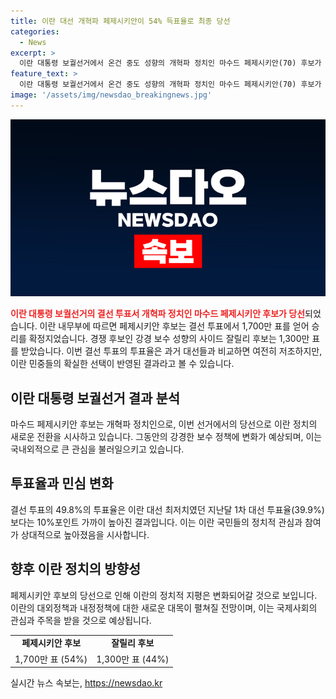 ```yaml
---
title: 이란 대선 개혁파 페제시키안이 54% 득표율로 최종 당선
categories:
  - News
excerpt: >
  이란 대통령 보궐선거에서 온건 중도 성향의 개혁파 정치인 마수드 페제시키안(70) 후보가 강경 보수 성향 후보를 누르고 당선됐다. 결선 투표에서 1,700만 표를 얻어 당선을 확정지었다. 이란 내무부에 따르면 투표율은 49.8%로 지난달 대선 투표율(39.9%) 대비 10%포인트 상승했지만, 여전히 낮은 수준이다.
feature_text: >
  이란 대통령 보궐선거에서 온건 중도 성향의 개혁파 정치인 마수드 페제시키안(70) 후보가 강경 보수 성향 후보를 누르고 당선됐다. 결선 투표에서 1,700만 표를 얻어 당선을 확정지었다. 이란 내무부에 따르면 투표율은 49.8%로 지난달 대선 투표율(39.9%) 대비 10%포인트 상승했지만, 여전히 낮은 수준이다.
image: '/assets/img/newsdao_breakingnews.jpg'
---
```


<p><img src="/assets/img/newsdao_breakingnews.jpg" alt="cryptoinkorea 속보" /></p>

<p><b><span style="color: #ee2323;">이란 대통령 보궐선거의 결선 투표서 개혁파 정치인 마수드 페제시키안 후보가 당선</span></b>되었습니다. 이란 내무부에 따르면 페제시키안 후보는 결선 투표에서 1,700만 표를 얻어 승리를 확정지었습니다. 경쟁 후보인 강경 보수 성향의 사이드 잘릴리 후보는 1,300만 표를 받았습니다. 이번 결선 투표의 투표율은 과거 대선들과 비교하면 여전히 저조하지만, 이란 민중들의 확실한 선택이 반영된 결과라고 볼 수 있습니다.</p>

<h2 data-ke-size="size26">이란 대통령 보궐선거 결과 분석</h2>

<p data-ke-size="size16">마수드 페제시키안 후보는 개혁파 정치인으로, 이번 선거에서의 당선으로 이란 정치의 새로운 전환을 시사하고 있습니다. 그동안의 강경한 보수 정책에 변화가 예상되며, 이는 국내외적으로 큰 관심을 불러일으키고 있습니다.</p>

<h2 data-ke-size="size26">투표율과 민심 변화</h2>

<p data-ke-size="size16">결선 투표의 49.8%의 투표율은 이란 대선 최저치였던 지난달 1차 대선 투표율(39.9%)보다는 10%포인트 가까이 높아진 결과입니다. 이는 이란 국민들의 정치적 관심과 참여가 상대적으로 높아졌음을 시사합니다.</p>

<h2 data-ke-size="size26">향후 이란 정치의 방향성</h2>

<p data-ke-size="size16">페제시키안 후보의 당선으로 인해 이란의 정치적 지평은 변화되어갈 것으로 보입니다. 이란의 대외정책과 내정정책에 대한 새로운 대목이 펼쳐질 전망이며, 이는 국제사회의 관심과 주목을 받을 것으로 예상됩니다.</p>

<table>
<tbody>
<tr>
<td style="text-align: center; height: 17px;"><b>페제시키안 후보</b></td>
<td style="text-align: center; height: 17px;"><b>잘릴리 후보</b></td>
</tr>
<tr>
<td style="text-align: center; height: 17px;">1,700만 표 (54%)</td>
<td style="text-align: center; height: 17px;">1,300만 표 (44%)</td>
</tr>
</tbody>
</table>
실시간 뉴스 속보는, <a href="https://newsdao.kr" rel="dofollow">https://newsdao.kr</a>


